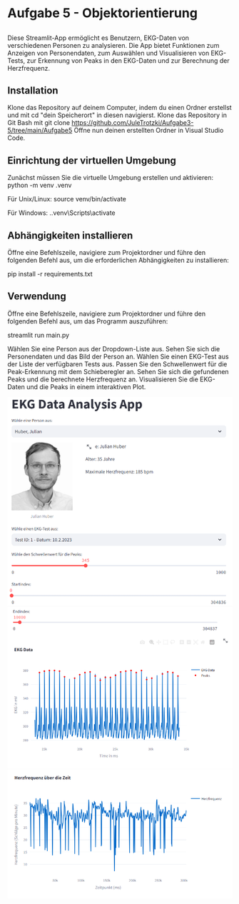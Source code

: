 # Aufgabe 5 - Objektorientierung

## 

Diese Streamlit-App ermöglicht es Benutzern, EKG-Daten von verschiedenen Personen zu analysieren. Die App bietet Funktionen zum Anzeigen von Personendaten, zum Auswählen und Visualisieren von EKG-Tests, zur Erkennung von Peaks in den EKG-Daten und zur Berechnung der Herzfrequenz.

## Installation
Klone das Repository auf deinem Computer, indem du einen Ordner erstellst und mit cd "dein Speicherort" in diesen navigierst. 
Klone das Repository in Git Bash mit git clone https://github.com/JuleTrotzki/Aufgabe3-5/tree/main/Aufgabe5
Öffne nun deinen erstellten Ordner in Visual Studio Code.

## Einrichtung der virtuellen Umgebung

Zunächst müssen Sie die virtuelle Umgebung erstellen und aktivieren:
python -m venv .venv

Für Unix/Linux:
source venv/bin/activate

Für Windows:
.\.venv\Scripts\activate

## Abhängigkeiten installieren
Öffne eine Befehlszeile, navigiere zum Projektordner und führe den folgenden Befehl aus, um die erforderlichen Abhängigkeiten zu installieren:

pip install -r requirements.txt

## Verwendung
Öffne eine Befehlszeile, navigiere zum Projektordner und führe den folgenden Befehl aus, um das Programm auszuführen:

streamlit run main.py

Wählen Sie eine Person aus der Dropdown-Liste aus.
Sehen Sie sich die Personendaten und das Bild der Person an.
Wählen Sie einen EKG-Test aus der Liste der verfügbaren Tests aus.
Passen Sie den Schwellenwert für die Peak-Erkennung mit dem Schieberegler an.
Sehen Sie sich die gefundenen Peaks und die berechnete Herzfrequenz an.
Visualisieren Sie die EKG-Daten und die Peaks in einem interaktiven Plot.


![](Screenshot_A5_1.png)
![](Screenshot_A5_2.png)
![](Screenshot_A5_3.png)